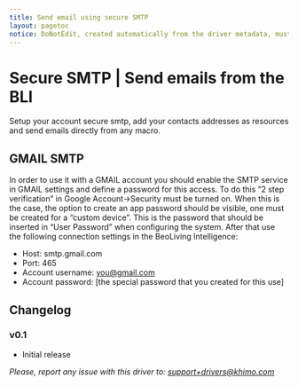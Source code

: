 ```yaml
---
title: Send email using secure SMTP
layout: pagetoc
notice: DoNotEdit, created automatically from the driver metadata, must be updated on the driver itself
---
```

# Secure SMTP | Send emails from the BLI

Setup your account secure smtp, add your contacts addresses as resources and send emails directly from any macro.


## GMAIL SMTP

In order to use it with a GMAIL account you should enable the SMTP service in GMAIL settings and define a password for this access. 
To do this “2 step verification” in Google Account->Security must be turned on. When this is the case, the option to create an app password should be visible, one must be created for a “custom device”. 
This is the password that should be inserted in “User Password” when configuring the system. 
After that use the following connection settings in the BeoLiving Intelligence:
- Host: smtp.gmail.com
- Port: 465
- Account username: you@gmail.com 
- Account password: [the special password that you created for this use]


## Changelog

### v0.1
 - Initial release

*Please, report any issue with this driver to: support+drivers@khimo.com*
